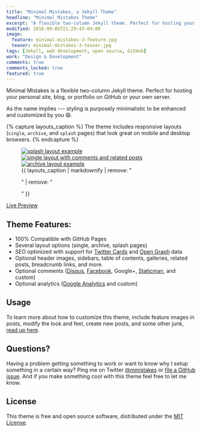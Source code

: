 ```yaml
---
title: "Minimal Mistakes, a Jekyll Theme"
headline: "Minimal Mistakes Theme"
excerpt: "A flexible two-column Jekyll theme. Perfect for hosting your personal site, blog, or portfolio on GitHub or your own server."
modified: 2016-09-05T21:29:43-04:00
image: 
  feature: minimal-mistakes-3-feature.jpg
  teaser: minimal-mistakes-3-teaser.jpg
tags: [Jekyll, web development, open source, GitHub]
work: "Design & Development"
comments: true
comments_locked: true
featured: true
---
```


Minimal Mistakes is a flexible two-column Jekyll theme. Perfect for hosting your personal site, blog, or portfolio on GitHub or your own server. 

As the name implies --- styling is purposely minimalistic to be enhanced and customized by you :smile:.

{% capture layouts_caption %}
The theme includes responsive layouts (`single`, `archive`, and `splash` pages) that look great on mobile and desktop browsers.
{% endcapture %}

<figure class="third">
  <a href="{{ site.url }}/assets/images/mm-layout-splash.png"><img src="{{ site.url }}/assets/images/mm-layout-splash.png" alt="splash layout example"></a>
  <a href="{{ site.url }}/assets/images/mm-layout-single-meta.png"><img src="{{ site.url }}/assets/images/mm-layout-single-meta.png" alt="single layout with comments and related posts"></a>
  <a href="{{ site.url }}/assets/images/mm-layout-archive.png"><img src="{{ site.url }}/assets/images/mm-layout-archive.png" alt="archive layout example"></a>
  <figcaption>{{ layouts_caption | markdownify | remove: "<p>" | remove: "</p>" }}</figcaption>
</figure>

<p markdown="0">
  <a href="https://mmistakes.github.io/minimal-mistakes/" onclick="ga('send', 'event', 'link', 'click', 'Preview Minimal Mistakes');" class="btn">Live Preview</a>
</p>

## Theme Features:

- 100% Compatible with GitHub Pages
- Several layout options (single, archive, splash pages)
- SEO optimized with support for [Twitter Cards](https://dev.twitter.com/cards/overview) and [Open Graph](http://ogp.me/) data
- Optional header images, sidebars, table of contents, galleries, related posts, breadcrumb links, and more.
- Optional comments ([Disqus](https://disqus.com/), [Facebook](https://developers.facebook.com/docs/plugins/comments), Google+, [Staticman](https://staticman.net/), and custom)
- Optional analytics ([Google Analytics](https://www.google.com/analytics/) and custom)

## Usage

To learn more about how to customize this theme, include feature images in posts, modify the look and feel, create new posts, and some other junk, [read up here](https://mmistakes.github.io/minimal-mistakes/docs/quick-start-guide/).

## Questions?

Having a problem getting something to work or want to know why I setup something in a certain way? Ping me on Twitter [@mmistakes](http://twitter.com/mmistakes) or [file a GitHub issue](https://github.com/mmistakes/minimal-mistakes/issues/new). And if you make something cool with this theme feel free to let me know.

## License

This theme is free and open source software, distributed under the [MIT License](https://github.com/mmistakes/minimal-mistakes/blob/master/LICENSE).
